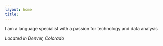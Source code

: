 ```yaml
---
layout: home
title: 
---
```



I am a language specialist with a passion for technology and data analysis

*Located in Denver, Colorado*
                         
               
